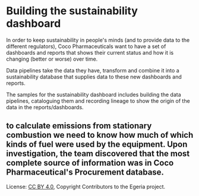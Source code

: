 <!-- SPDX-License-Identifier: CC-BY-4.0 -->
<!-- Copyright Contributors to the Egeria project. -->

# Building the sustainability dashboard

In order to keep sustainability in people's minds (and to provide data to the different regulators),
Coco Pharmaceuticals want to have a set of dashboards and reports that shows their current status and how it is changing
(better or worse) over time.

Data pipelines take the data they have, transform and combine it into a sustainability database that supplies
data to these new dashboards and reports.

The samples for the sustainability dashboard includes building the data pipelines, cataloguing them
and recording lineage to show the origin of the data in the reports/dashboards.





to calculate emissions from stationary combustion we need to know how much of which kinds of fuel were used by the equipment. Upon investigation, the team discovered that the most complete source of  information was in Coco Pharmaceutical's Procurement database.
----
License: [CC BY 4.0](https://creativecommons.org/licenses/by/4.0/), Copyright Contributors to the Egeria project.